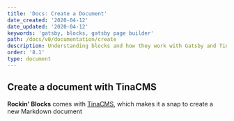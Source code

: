 ```yaml
---
title: 'Docs: Create a Document'
date_created: '2020-04-12'
date_updated: '2020-04-12'
keywords: 'gatsby, blocks, gatsby page builder'
path: /docs/v0/documentation/create
description: Understanding blocks and how they work with Gatsby and TinaCMS.
order: '8.1'
type: document
---
```


## Create a document with TinaCMS

**Rockin' Blocks** comes with [TinaCMS](https://tina.io), which makes it a snap to create a new Markdown document

